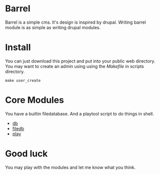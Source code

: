Barrel
======
Barrel is a simple cms. It's design is inspired by drupal. Writing barrel module is as simple as writing drupal modules.

Install
========
You can just download this project and put into your public web directory. You may want to create an admin using using the _Makefile_ in scripts directory. 
```
make user_create
```

Core Modules
============

You have a builtin filedatabase. And a playtool script to do things in shell.

- [db](modules/core/db)
- [filedb](modules/core/filedb/README.md)
- [play](modules/core/play)

Good luck
==========
You may play with the modules and let me know what you think.
